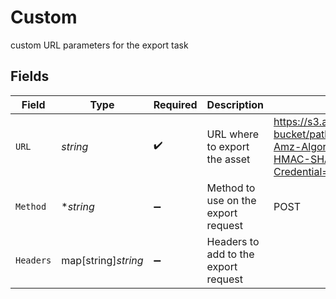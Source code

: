 # Custom

custom URL parameters for the export task


## Fields

| Field                                                                                                        | Type                                                                                                         | Required                                                                                                     | Description                                                                                                  | Example                                                                                                      |
| ------------------------------------------------------------------------------------------------------------ | ------------------------------------------------------------------------------------------------------------ | ------------------------------------------------------------------------------------------------------------ | ------------------------------------------------------------------------------------------------------------ | ------------------------------------------------------------------------------------------------------------ |
| `URL`                                                                                                        | *string*                                                                                                     | :heavy_check_mark:                                                                                           | URL where to export the asset                                                                                | https://s3.amazonaws.com/my-bucket/path/filename.mp4?X-Amz-Algorithm=AWS4-HMAC-SHA256&X-Amz-Credential=LLMMB |
| `Method`                                                                                                     | **string*                                                                                                    | :heavy_minus_sign:                                                                                           | Method to use on the export request                                                                          | POST                                                                                                         |
| `Headers`                                                                                                    | map[string]*string*                                                                                          | :heavy_minus_sign:                                                                                           | Headers to add to the export request                                                                         |                                                                                                              |